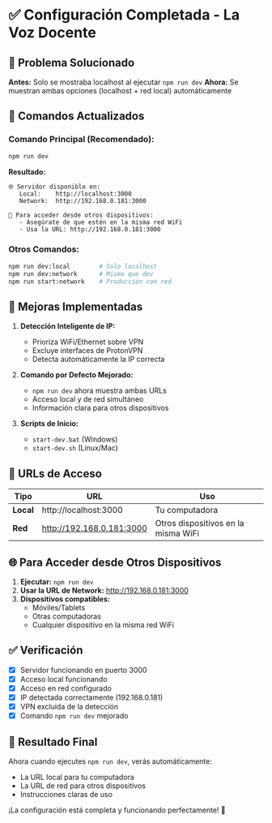 # ✅ Configuración Completada - La Voz Docente

## 🎯 **Problema Solucionado**

**Antes:** Solo se mostraba localhost al ejecutar `npm run dev`
**Ahora:** Se muestran ambas opciones (localhost + red local) automáticamente

## 🚀 **Comandos Actualizados**

### Comando Principal (Recomendado):
```bash
npm run dev
```
**Resultado:**
```
🌐 Servidor disponible en:
   Local:    http://localhost:3000
   Network:  http://192.168.0.181:3000

📱 Para acceder desde otros dispositivos:
   - Asegúrate de que estén en la misma red WiFi
   - Usa la URL: http://192.168.0.181:3000
```

### Otros Comandos:
```bash
npm run dev:local        # Solo localhost
npm run dev:network      # Mismo que dev
npm run start:network    # Producción con red
```

## 🔧 **Mejoras Implementadas**

1. **Detección Inteligente de IP:**
   - Prioriza WiFi/Ethernet sobre VPN
   - Excluye interfaces de ProtonVPN
   - Detecta automáticamente la IP correcta

2. **Comando por Defecto Mejorado:**
   - `npm run dev` ahora muestra ambas URLs
   - Acceso local y de red simultáneo
   - Información clara para otros dispositivos

3. **Scripts de Inicio:**
   - `start-dev.bat` (Windows)
   - `start-dev.sh` (Linux/Mac)

## 📱 **URLs de Acceso**

| Tipo | URL | Uso |
|------|-----|-----|
| **Local** | http://localhost:3000 | Tu computadora |
| **Red** | http://192.168.0.181:3000 | Otros dispositivos en la misma WiFi |

## 🌐 **Para Acceder desde Otros Dispositivos**

1. **Ejecutar:** `npm run dev`
2. **Usar la URL de Network:** http://192.168.0.181:3000
3. **Dispositivos compatibles:**
   - Móviles/Tablets
   - Otras computadoras
   - Cualquier dispositivo en la misma red WiFi

## ✅ **Verificación**

- [x] Servidor funcionando en puerto 3000
- [x] Acceso local funcionando
- [x] Acceso en red configurado
- [x] IP detectada correctamente (192.168.0.181)
- [x] VPN excluida de la detección
- [x] Comando `npm run dev` mejorado

## 🎉 **Resultado Final**

Ahora cuando ejecutes `npm run dev`, verás automáticamente:
- La URL local para tu computadora
- La URL de red para otros dispositivos
- Instrucciones claras de uso

¡La configuración está completa y funcionando perfectamente! 🚀







